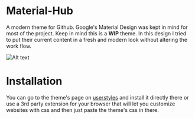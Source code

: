 # Material-Hub

A modern theme for Github. Google's Material Design was kept in mind for most of the project. Keep in mind this is a <b>WIP</b> theme. In this design I tried to put their current content in a fresh and modern look without altering the work flow.

![Alt text](https://i.imgur.com/AxcN3LW.jpg "Material Hub")

# Installation

You can go to the theme's page on <a href="https://userstyles.org/styles/164212/material-hub">userstyles</a> and install it directly there or use a 3rd party extension for your browser that will let you customize websites with css and then just paste the theme's css in there.
